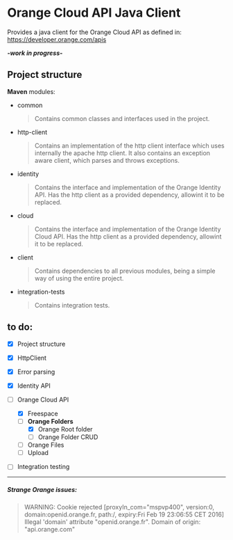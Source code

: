# Orange Cloud API Java Client

Provides a java client for the Orange Cloud API as defined in: https://developer.orange.com/apis

**_-work in progress-_**


## Project structure
**Maven** modules:
 - common
    > Contains common classes and interfaces used in the project.

 - http-client
    > Contains an implementation of the http client interface which uses internally the apache http client.
    It also contains an exception aware client, which parses and throws exceptions.

 - identity
    > Contains the interface and implementation of the Orange Identity API.
    Has the http client as a provided dependency, allowint it to be replaced.

 - cloud
     > Contains the interface and implementation of the Orange Identity Cloud API.
     Has the http client as a provided dependency, allowint it to be replaced.

 - client
    > Contains dependencies to all previous modules, being a simple way of using the entire project.

 - integration-tests
    > Contains integration tests.



## to do:
- [x] Project structure
- [x] HttpClient
- [x] Error parsing
- [x] Identity API
- [ ] Orange Cloud API
    - [x] Freespace
    - [ ] **Orange Folders**
        - [x] Orange Root folder
        - [ ] Orange Folder CRUD
    - [ ] Orange Files
    - [ ] Upload
- [ ] Integration testing


___

##### Strange Orange issues:
>WARNING: Cookie rejected [proxyIn_com="mspvp400", version:0, domain:openid.orange.fr, path:/, expiry:Fri Feb 19 23:06:55 CET 2016] Illegal 'domain' attribute "openid.orange.fr". Domain of origin: "api.orange.com"
